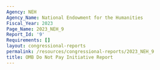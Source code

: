 ```yaml
---
Agency: NEH
Agency_Name: National Endowment for the Humanities
Fiscal_Year: 2023
Page_Name: 2023_NEH_9
Report_Id: '9'
Requirements: []
layout: congressional-reports
permalink: /resources/congressional-reports/2023_NEH_9
title: OMB Do Not Pay Initiative Report
---
```

